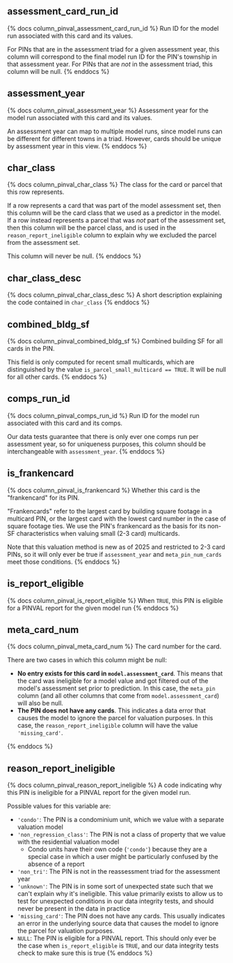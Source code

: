## assessment_card_run_id

{% docs column_pinval_assessment_card_run_id %}
Run ID for the model run associated with this card and its values.

For PINs that are in the assessment triad for a given assessment year,
this column will correspond to the final model run ID for the PIN's township
in that assessment year. For PINs that are _not_ in the assessment triad, this
column will be null.
{% enddocs %}

## assessment_year

{% docs column_pinval_assessment_year %}
Assessment year for the model run associated with this card and its values.

An assessment year can map to multiple model runs, since model runs can be
different for different towns in a triad. However, cards should be unique
by assessment year in this view.
{% enddocs %}

## char_class

{% docs column_pinval_char_class %}
The class for the card or parcel that this row represents.

If a row represents a card that was part of the model assessment set, then
this column will be the card class that we used as a predictor in the model.
If a row instead represents a parcel that was _not_ part of the assessment set,
then this column will be the parcel class, and is used in the
`reason_report_ineligible` column to explain why we excluded the parcel from
the assessment set.

This column will never be null.
{% enddocs %}

## char_class_desc

{% docs column_pinval_char_class_desc %}
A short description explaining the code contained in `char_class`
{% enddocs %}

## combined_bldg_sf

{% docs column_pinval_combined_bldg_sf %}
Combined building SF for all cards in the PIN.

This field is only computed for recent small multicards, which are
distinguished by the value `is_parcel_small_multicard == TRUE`. It
will be null for all other cards.
{% enddocs %}

## comps_run_id

{% docs column_pinval_comps_run_id %}
Run ID for the model run associated with this card and its comps.

Our data tests guarantee that there is only ever one comps run per assessment
year, so for uniqueness purposes, this column should be interchangeable with
`assessment_year`.
{% enddocs %}

## is_frankencard

{% docs column_pinval_is_frankencard %}
Whether this card is the "frankencard" for its PIN.

"Frankencards" refer to the largest card by building square footage in a
multicard PIN, or the largest card with the lowest card number in the case of
square footage ties. We use the PIN's frankencard as the basis for its non-SF
characteristics when valuing small (2-3 card) multicards.

Note that this valuation method is new as of 2025 and restricted to 2-3 card
PINs, so it will only ever be true if `assessment_year` and
`meta_pin_num_cards` meet those conditions.
{% enddocs %}

## is_report_eligible

{% docs column_pinval_is_report_eligible %}
When `TRUE`, this PIN is eligible for a PINVAL report for the given model run
{% enddocs %}

## meta_card_num

{% docs column_pinval_meta_card_num %}
The card number for the card.

There are two cases in which this column might be null:

- **No entry exists for this card in `model.assessment_card`**. This
  means that the card was ineligible for a model value and got filtered out of
  the model's assessment set prior to prediction. In this case, the `meta_pin`
  column (and all other columns that come from `model.assessment_card`) will
  also be null.
- **The PIN does not have any cards**. This indicates a data error that
  causes the model to ignore the parcel for valuation purposes. In this case,
  the `reason_report_ineligible` column will have the value `'missing_card'`.

{% enddocs %}

## reason_report_ineligible

{% docs column_pinval_reason_report_ineligible %}
A code indicating why this PIN is ineligible for a PINVAL report for the given
model run.

Possible values for this variable are:

- `'condo'`: The PIN is a condominium unit, which we value with a separate
  valuation model
- `'non_regression_class'`: The PIN is not a class of property that we value with
  the residential valuation model
    - Condo units have their own code (`'condo'`) because they are a special case
      in which a user might be particularly confused by the absence of a report
- `'non_tri'`: The PIN is not in the reassessment triad for the assessment year
- `'unknown'`: The PIN is in some sort of unexpected state such that we can't
  explain why it's ineligible. This value primarily exists to allow us to test
  for unexpected conditions in our data integrity tests, and should never
  be present in the data in practice
- `'missing_card'`: The PIN does not have any cards. This usually indicates an
  error in the underlying source data that causes the model to ignore
  the parcel for valuation purposes.
- `NULL`: The PIN is eligible for a PINVAL report. This should only ever be
  the case when `is_report_eligible` is `TRUE`, and our data integrity
  tests check to make sure this is true
{% enddocs %}
